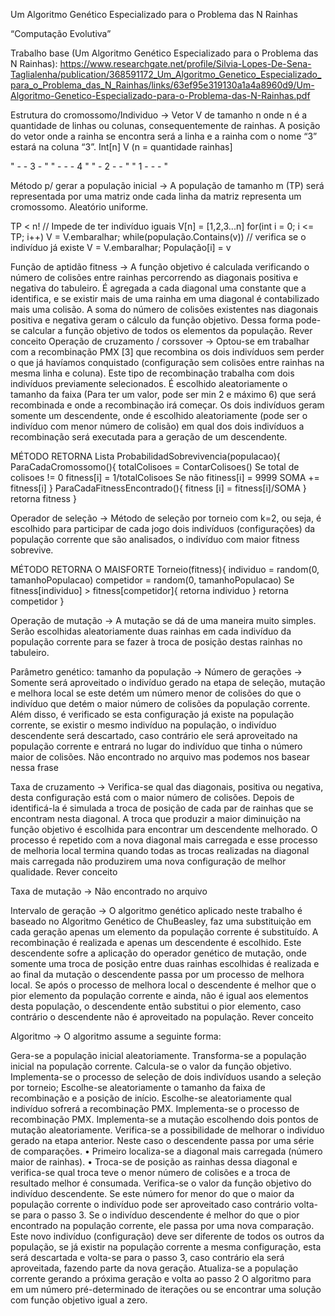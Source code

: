 Um Algoritmo Genético Especializado para o Problema das N Rainhas

“Computação Evolutiva”

Trabalho base (Um Algoritmo Genético Especializado para o Problema das N Rainhas): https://www.researchgate.net/profile/Silvia-Lopes-De-Sena-Taglialenha/publication/368591172_Um_Algoritmo_Genetico_Especializado_para_o_Problema_das_N_Rainhas/links/63ef95e319130a1a4a8960d9/Um-Algoritmo-Genetico-Especializado-para-o-Problema-das-N-Rainhas.pdf

Estrutura do cromossomo/Individuo -> Vetor V de tamanho n onde n é a quantidade de linhas ou colunas, consequentemente de rainhas. A posição do vetor onde a rainha se encontra será a linha e a rainha com o nome “3” estará na coluna “3”. Int[n] V (n = quantidade rainhas]

" - - 3 - "
" - - - 4 "
" - 2 - - "
" 1 - - - "

Método p/ gerar a população inicial -> A população de tamanho m (TP) será representada por uma matriz onde cada linha da matriz representa um cromossomo. Aleatório uniforme.

TP < n! // Impede de ter indivíduo iguais V[n] = [1,2,3...n] for(int i = 0; i <= TP; i++) V = V.embaralhar; while(população.Contains(v)) // verifica se o indivíduo já existe V = V.embaralhar; População[i] = v

Função de aptidão fitness -> A função objetivo é calculada verificando o número de colisões entre rainhas percorrendo as diagonais positiva e negativa do tabuleiro. É agregada a cada diagonal uma constante que a identifica, e se existir mais de uma rainha em uma diagonal é contabilizado mais uma colisão. A soma do número de colisões existentes nas diagonais positiva e negativa geram o cálculo da função objetivo. Dessa forma pode-se calcular a função objetivo de todos os elementos da população. Rever conceito Operação de cruzamento / corssover -> Optou-se em trabalhar com a recombinação PMX [3] que recombina os dois indivíduos sem perder o que já havíamos conquistado (configuração sem colisões entre rainhas na mesma linha e coluna). Este tipo de recombinação trabalha com dois indivíduos previamente selecionados. É escolhido aleatoriamente o tamanho da faixa (Para ter um valor, pode ser min 2 e máximo 6) que será recombinada e onde a recombinação irá começar. Os dois indivíduos geram somente um descendente, onde é escolhido aleatoriamente (pode ser o indivíduo com menor número de colisão) em qual dos dois indivíduos a recombinação será executada para a geração de um descendente.

MÉTODO RETORNA Lista ProbabilidadSobrevivencia(populacao){ ParaCadaCromossomo(){ totalColisoes = ContarColisoes() Se total de colisoes != 0 fitness[i] = 1/totalColisoes Se não fitiness[i] = 9999 SOMA += fitness[i] } ParaCadaFitnessEncontrado(){ fitness [i] = fitness[i]/SOMA }
retorna fitness }

Operador de seleção -> Método de seleção por torneio com k=2, ou seja, é escolhido para participar de cada jogo dois indivíduos (configurações) da população corrente que são analisados, o indivíduo com maior fitness sobrevive.

MÉTODO RETORNA O MAISFORTE Torneio(fitness){ individuo = random(0, tamanhoPopulacao) competidor = random(0, tamanhoPopulacao) Se fitness[individuo] > fitness[competidor]{ retorna individuo } retorna competidor }

Operação de mutação -> A mutação se dá de uma maneira muito simples. Serão escolhidas aleatoriamente duas rainhas em cada indivíduo da população corrente para se fazer à troca de posição destas rainhas no tabuleiro.

Parâmetro genético: tamanho da população -> Número de gerações -> Somente será aproveitado o indivíduo gerado na etapa de seleção, mutação e melhora local se este detém um número menor de colisões do que o indivíduo que detém o maior número de colisões da população corrente. Além disso, é verificado se esta configuração já existe na população corrente, se existir o mesmo indivíduo na população, o indivíduo descendente será descartado, caso contrário ele será aproveitado na população corrente e entrará no lugar do indivíduo que tinha o número maior de colisões. Não encontrado no arquivo mas podemos nos basear nessa frase

Taxa de cruzamento -> Verifica-se qual das diagonais, positiva ou negativa, desta configuração está com o maior número de colisões. Depois de identificá-la é simulada a troca de posição de cada par de rainhas que se encontram nesta diagonal. A troca que produzir a maior diminuição na função objetivo é escolhida para encontrar um descendente melhorado. O processo é repetido com a nova diagonal mais carregada e esse processo de melhoria local termina quando todas as trocas realizadas na diagonal mais carregada não produzirem uma nova configuração de melhor qualidade. Rever conceito

Taxa de mutação -> Não encontrado no arquivo

Intervalo de geração -> O algoritmo genético aplicado neste trabalho é baseado no Algoritmo Genético de ChuBeasley, faz uma substituição em cada geração apenas um elemento da população corrente é substituído. A recombinação é realizada e apenas um descendente é escolhido. Este descendente sofre a aplicação do operador genético de mutação, onde somente uma troca de posição entre duas rainhas escolhidas é realizada e ao final da mutação o descendente passa por um processo de melhora local. Se após o processo de melhora local o descendente é melhor que o pior elemento da população corrente e ainda, não é igual aos elementos desta população, o descendente então substitui o pior elemento, caso contrário o descendente não é aproveitado na população. Rever conceito

Algoritmo -> O algoritmo assume a seguinte forma:

Gera-se a população inicial aleatoriamente.
Transforma-se a população inicial na população corrente.
Calcula-se o valor da função objetivo.
Implementa-se o processo de seleção de dois indivíduos usando a seleção por torneio;
Escolhe-se aleatoriamente o tamanho da faixa de recombinação e a posição de início.
Escolhe-se aleatoriamente qual indivíduo sofrerá a recombinação PMX.
Implementa-se o processo de recombinação PMX.
Implementa-se a mutação escolhendo dois pontos de mutação aleatoriamente.
Verifica-se a possibilidade de melhorar o indivíduo gerado na etapa anterior. Neste caso o descendente passa por uma série de comparações. • Primeiro localiza-se a diagonal mais carregada (número maior de rainhas). • Troca-se de posição as rainhas dessa diagonal e verifica-se qual troca teve o menor número de colisões e a troca de resultado melhor é consumada.
Verifica-se o valor da função objetivo do indivíduo descendente. Se este número for menor do que o maior da população corrente o indivíduo pode ser aproveitado caso contrário volta-se para o passo 3.
Se o indivíduo descendente é melhor do que o pior encontrado na população corrente, ele passa por uma nova comparação. Este novo indivíduo (configuração) deve ser diferente de todos os outros da população, se já existir na população corrente a mesma configuração, esta será descartada e volta-se para o passo 3, caso contrário ela será aproveitada, fazendo parte da nova geração.
Atualiza-se a população corrente gerando a próxima geração e volta ao passo 2
O algoritmo para em um número pré-determinado de iterações ou se encontrar uma solução com função objetivo igual a zero.
